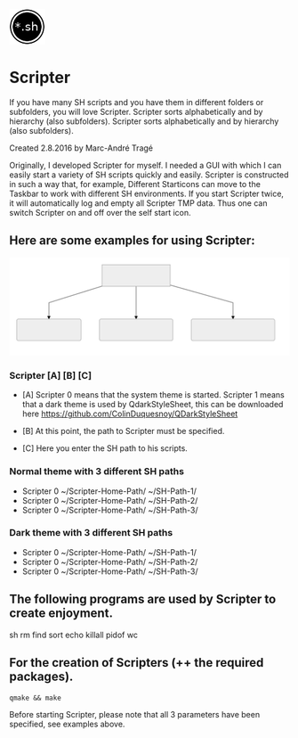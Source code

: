 ![Scripter](https://github.com/MTrage/Scripter/blob/master/icon.png)
# Scripter

If you have many SH scripts and you have them in different folders or subfolders, you will love Scripter. Scripter sorts alphabetically and by hierarchy (also subfolders). Scripter sorts alphabetically and by hierarchy (also subfolders).

Created 2.8.2016 by Marc-André Tragé

Originally, I developed Scripter for myself. I needed a GUI with which I can easily start a variety of SH scripts quickly and easily. Scripter is constructed in such a way that, for example, Different Starticons can move to the Taskbar to work with different SH environments. If you start Scripter twice, it will automatically log and empty all Scripter TMP data. Thus one can switch Scripter on and off over the self start icon.

## Here are some examples for using Scripter:
![Values](https://github.com/MTrage/Scripter/blob/master/images/scripter.svg)
### Scripter [A] [B] [C]

+ [A]
Scripter 0 means that the system theme is started.
Scripter 1 means that a dark theme is used by QdarkStyleSheet, this can be downloaded here https://github.com/ColinDuquesnoy/QDarkStyleSheet

+ [B]
At this point, the path to Scripter must be specified.

+ [C]
Here you enter the SH path to his scripts.

### Normal theme with 3 different SH paths
- Scripter 0 ~/Scripter-Home-Path/ ~/SH-Path-1/
- Scripter 0 ~/Scripter-Home-Path/ ~/SH-Path-2/
- Scripter 0 ~/Scripter-Home-Path/ ~/SH-Path-3/

### Dark theme with 3 different SH paths
- Scripter 0 ~/Scripter-Home-Path/ ~/SH-Path-1/
- Scripter 0 ~/Scripter-Home-Path/ ~/SH-Path-2/
- Scripter 0 ~/Scripter-Home-Path/ ~/SH-Path-3/

## The following programs are used by Scripter to create enjoyment.
sh
rm
find
sort
echo
killall
pidof
wc

## For the creation of Scripters (++ the required packages).

    qmake && make

Before starting Scripter, please note that all 3 parameters have been specified, see examples above.
